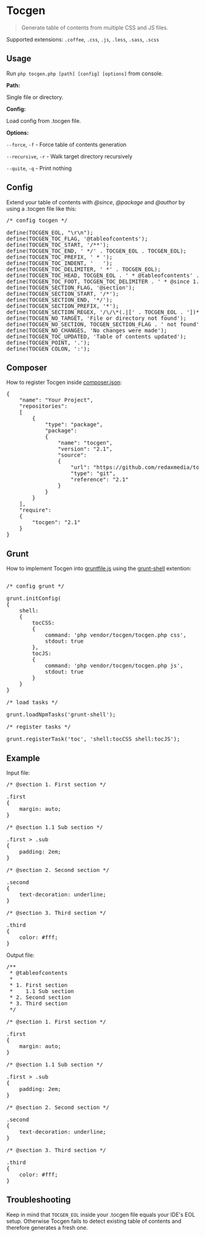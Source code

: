 Tocgen
======

> Generate table of contents from multiple CSS and JS files.

Supported extensions: <code>.coffee</code>, <code>.css</code>, <code>.js</code>, <code>.less</code>, <code>.sass</code>, <code>.scss</code>


Usage
-----

Run <code>php tocgen.php [path] [config] [options]</code> from console.


**Path:**

Single file or directory.


**Config:**

Load config from .tocgen file.


**Options:**

<code>--force</code>, <code>-f</code> - Force table of contents generation

<code>--recursive</code>, <code>-r</code> - Walk target directory recursively

<code>--quite</code>, <code>-q</code> - Print nothing


Config
------

Extend your table of contents with *@since*, *@package* and *@author* by using a .tocgen file like this:

<pre>
/* config tocgen */

define(TOCGEN_EOL, "\r\n");
define(TOCGEN_TOC_FLAG, '@tableofcontents');
define(TOCGEN_TOC_START, '/**');
define(TOCGEN_TOC_END, ' */' . TOCGEN_EOL . TOCGEN_EOL);
define(TOCGEN_TOC_PREFIX, ' * ');
define(TOCGEN_TOC_INDENT, '   ');
define(TOCGEN_TOC_DELIMITER, ' *' . TOCGEN_EOL);
define(TOCGEN_TOC_HEAD, TOCGEN_EOL . ' * @tableofcontents' . TOCGEN_EOL . TOCGEN_TOC_DELIMITER);
define(TOCGEN_TOC_FOOT, TOCGEN_TOC_DELIMITER . ' * @since 1.0' . TOCGEN_EOL . TOCGEN_TOC_DELIMITER . ' * @package Your Project' . TOCGEN_EOL . ' * @author Your Name' . TOCGEN_EOL);
define(TOCGEN_SECTION_FLAG, '@section');
define(TOCGEN_SECTION_START, '/*');
define(TOCGEN_SECTION_END, '*/');
define(TOCGEN_SECTION_PREFIX, '*');
define(TOCGEN_SECTION_REGEX, '/\/\*(.|[' . TOCGEN_EOL . '])*?\*\//');
define(TOCGEN_NO_TARGET, 'File or directory not found');
define(TOCGEN_NO_SECTION, TOCGEN_SECTION_FLAG . ' not found');
define(TOCGEN_NO_CHANGES, 'No changes were made');
define(TOCGEN_TOC_UPDATED, 'Table of contents updated');
define(TOCGEN_POINT, '.');
define(TOCGEN_COLON, ':');
</pre>


Composer
--------

How to register Tocgen inside [composer.json](https://github.com/composer/composer):

<pre>
{
	"name": "Your Project",
	"repositories":
	[
		{
			"type": "package",
			"package":
			{
				"name": "tocgen",
				"version": "2.1",
				"source":
				{
					"url": "https://github.com/redaxmedia/tocgen.git",
					"type": "git",
					"reference": "2.1"
				}
			}
		}
	],
	"require":
	{
		"tocgen": "2.1"
	}
}
</pre>


Grunt
-----

How to implement Tocgen into [gruntfile.js](https://github.com/gruntjs/grunt) using the [grunt-shell](https://github.com/sindresorhus/grunt-shell) extention:

<pre>

/* config grunt */

grunt.initConfig(
{
	shell:
	{
		tocCSS:
		{
			command: 'php vendor/tocgen/tocgen.php css',
			stdout: true
		},
		tocJS:
		{
			command: 'php vendor/tocgen/tocgen.php js',
			stdout: true
		}
	}
}

/* load tasks */

grunt.loadNpmTasks('grunt-shell');

/* register tasks */

grunt.registerTask('toc', 'shell:tocCSS shell:tocJS');
</pre>


Example
-------

Input file:

<pre>
/* @section 1. First section */

.first
{
	margin: auto;
}

/* @section 1.1 Sub section */

.first > .sub
{
	padding: 2em;
}

/* @section 2. Second section */

.second
{
	text-decoration: underline;
}

/* @section 3. Third section */

.third
{
	color: #fff;
}
</pre>

Output file:

<pre>
/**
 * @tableofcontents
 *
 * 1. First section
 *    1.1 Sub section
 * 2. Second section
 * 3. Third section
 */

/* @section 1. First section */

.first
{
	margin: auto;
}

/* @section 1.1 Sub section */

.first > .sub
{
	padding: 2em;
}

/* @section 2. Second section */

.second
{
	text-decoration: underline;
}

/* @section 3. Third section */

.third
{
	color: #fff;
}
</pre>


Troubleshooting
---------------

Keep in mind that <code>TOCGEN_EOL</code> inside your .tocgen file equals your IDE's EOL setup. Otherwise Tocgen fails to detect existing table of contents and therefore generates a fresh one.
